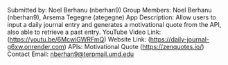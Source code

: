 Submitted by: Noel Berhanu (nberhan9)
Group Members: Noel Berhanu (nberhan9), Arsema Tegegne (ategegne)
App Description: Allow users to input a daily journal entry and generates
a motivational quote from the API, also able to retrieve a past entry.
YouTube Video Link: (https://youtu.be/6McwiGWRFmQ)
Website Link: (https://daily-journal-g6xw.onrender.com)
APIs: Motivational Quote (https://zenquotes.io/)
Contact Email:  nberhan9@terpmail.umd.edu
